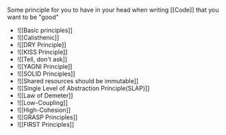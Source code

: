 Some principle for you to have in your head when writing [[Code]] that you want to be "good"

- ![[Basic principles]]
- ![[Calisthenic]]
- ![[DRY Principle]]
- ![[KISS Principle]]
- ![[Tell, don't ask]]
- ![[YAGNI Principle]]
- ![[SOLID Principles]]
- ![[Shared resources should be immutable]]
- ![[Single Level of Abstraction Principle(SLAP)]]
- ![[Law of Demeter]]
- ![[Low-Coupling]]
- ![[High-Cohesion]]
- ![[GRASP Principles]]
- ![[FIRST Principles]]